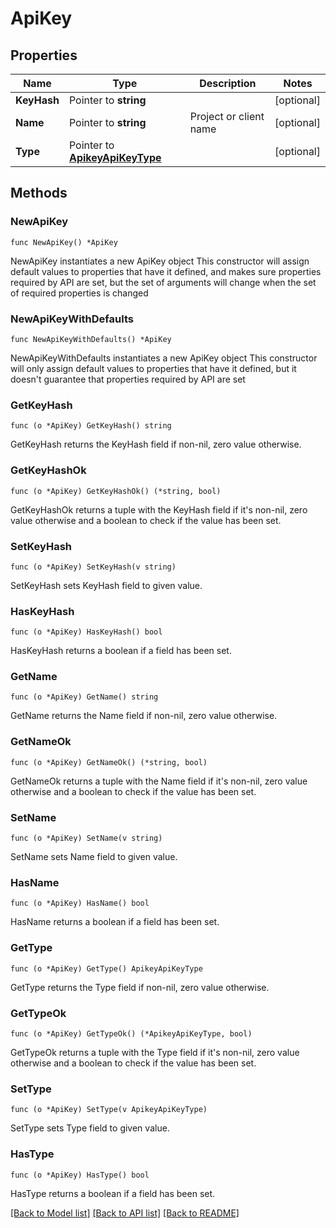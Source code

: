 # ApiKey

## Properties

Name | Type | Description | Notes
------------ | ------------- | ------------- | -------------
**KeyHash** | Pointer to **string** |  | [optional] 
**Name** | Pointer to **string** | Project or client name | [optional] 
**Type** | Pointer to [**ApikeyApiKeyType**](ApikeyApiKeyType.md) |  | [optional] 

## Methods

### NewApiKey

`func NewApiKey() *ApiKey`

NewApiKey instantiates a new ApiKey object
This constructor will assign default values to properties that have it defined,
and makes sure properties required by API are set, but the set of arguments
will change when the set of required properties is changed

### NewApiKeyWithDefaults

`func NewApiKeyWithDefaults() *ApiKey`

NewApiKeyWithDefaults instantiates a new ApiKey object
This constructor will only assign default values to properties that have it defined,
but it doesn't guarantee that properties required by API are set

### GetKeyHash

`func (o *ApiKey) GetKeyHash() string`

GetKeyHash returns the KeyHash field if non-nil, zero value otherwise.

### GetKeyHashOk

`func (o *ApiKey) GetKeyHashOk() (*string, bool)`

GetKeyHashOk returns a tuple with the KeyHash field if it's non-nil, zero value otherwise
and a boolean to check if the value has been set.

### SetKeyHash

`func (o *ApiKey) SetKeyHash(v string)`

SetKeyHash sets KeyHash field to given value.

### HasKeyHash

`func (o *ApiKey) HasKeyHash() bool`

HasKeyHash returns a boolean if a field has been set.

### GetName

`func (o *ApiKey) GetName() string`

GetName returns the Name field if non-nil, zero value otherwise.

### GetNameOk

`func (o *ApiKey) GetNameOk() (*string, bool)`

GetNameOk returns a tuple with the Name field if it's non-nil, zero value otherwise
and a boolean to check if the value has been set.

### SetName

`func (o *ApiKey) SetName(v string)`

SetName sets Name field to given value.

### HasName

`func (o *ApiKey) HasName() bool`

HasName returns a boolean if a field has been set.

### GetType

`func (o *ApiKey) GetType() ApikeyApiKeyType`

GetType returns the Type field if non-nil, zero value otherwise.

### GetTypeOk

`func (o *ApiKey) GetTypeOk() (*ApikeyApiKeyType, bool)`

GetTypeOk returns a tuple with the Type field if it's non-nil, zero value otherwise
and a boolean to check if the value has been set.

### SetType

`func (o *ApiKey) SetType(v ApikeyApiKeyType)`

SetType sets Type field to given value.

### HasType

`func (o *ApiKey) HasType() bool`

HasType returns a boolean if a field has been set.


[[Back to Model list]](../README.md#documentation-for-models) [[Back to API list]](../README.md#documentation-for-api-endpoints) [[Back to README]](../README.md)



